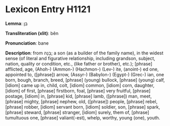 # Lexicon Entry H1121

**Lemma**: בֵּן

**Transliteration (xlit)**: bên

**Pronunciation**: bane

**Description**:
from בָּנָה; a son (as a builder of the family name), in the widest sense (of literal and figurative relationship, including grandson, subject, nation, quality or condition, etc., (like father or brother), etc.); [phrase] afflicted, age, (Ahoh-) (Ammon-) (Hachmon-) (Lev-) ite, (anoint-) ed one, appointed to, ([phrase]) arrow, (Assyr-) (Babylon-) (Egypt-) (Grec-) ian, one born, bough, branch, breed, [phrase] (young) bullock, [phrase] (young) calf, [idiom] came up in, child, colt, [idiom] common, [idiom] corn, daughter, [idiom] of first, [phrase] firstborn, foal, [phrase] very fruitful, [phrase] postage, [idiom] in, [phrase] kid, [phrase] lamb, ([phrase]) man, meet, [phrase] mighty, [phrase] nephew, old, ([phrase]) people, [phrase] rebel, [phrase] robber, [idiom] servant born, [idiom] soldier, son, [phrase] spark, [phrase] steward, [phrase] stranger, [idiom] surely, them of, [phrase] tumultuous one, [phrase] valiant(-est), whelp, worthy, young (one), youth.
